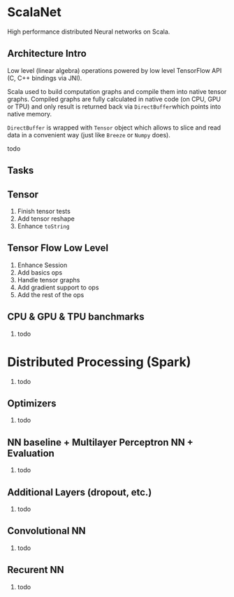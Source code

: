 # ScalaNet

High performance distributed Neural networks on Scala.

## Architecture Intro

Low level (linear algebra) operations powered by low level TensorFlow API (C, C++ bindings via JNI). 

Scala used to build computation graphs and compile them into native tensor graphs.
Compiled graphs are fully calculated in native code (on CPU, GPU or TPU) 
and only result is returned back via `DirectBuffer`which points into native memory. 

`DirectBuffer` is wrapped with `Tensor` object which allows 
to slice and read data in a convenient way (just like `Breeze` or `Numpy` does).

todo

## Tasks

## Tensor
1. Finish tensor tests
2. Add tensor reshape
2. Enhance `toString` 

## Tensor Flow Low Level
1. Enhance Session
2. Add basics ops
3. Handle tensor graphs
4. Add gradient support to ops
5. Add the rest of the ops

## CPU & GPU & TPU banchmarks
1. todo

# Distributed Processing (Spark)
1. todo

## Optimizers
1. todo

## NN baseline + Multilayer Perceptron NN + Evaluation
1. todo

## Additional Layers (dropout, etc.)
1. todo

## Convolutional NN
1. todo

## Recurent NN
1. todo


